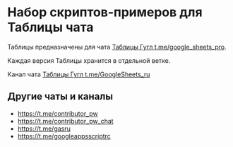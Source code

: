 # Набор скриптов-примеров для Таблицы чата

Таблицы предназначены для чата [Таблицы Гугл t.me/google_sheets_pro](https://t.me/+NHGzW9iDejBkOTFi).

Каждая версия Таблицы хранится в отдельной ветке.

Канал чата [Таблицы Гугл t.me/GoogleSheets_ru](https://t.me/+vG_-YqkVKZBlZjQy)

## Другие чаты и каналы

- <https://t.me/contributor_pw>
- <https://t.me/contributor_pw_chat>
- <https://t.me/gasru>
- <https://t.me/googleappsscriptrc>
